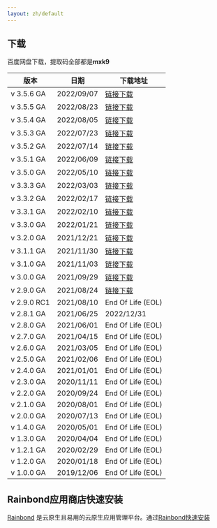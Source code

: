 ```yaml
---
layout: zh/default
---
```


<h2>下载</h2>

百度网盘下载，提取码全部都是<b>mxk9</b>
<table border="0" class="table table-striped table-bordered ">
	<thead>
		<tr class="a">
			<th>版本</th>
			<th>日期</th>
			<th>下载地址</th>
		</tr>
	</thead>
	<tbody>
		<tr class="a">
			<td><i class="fa fa-flag fa-2 " aria-hidden="true" style="color:red"></i> v 3.5.6 GA </td>
			<td>2022/09/07</td>
			<td> <a href="https://pan.baidu.com/s/1J-A3GehHiS4SyMZMzi_Dig" target="_blank">链接下载</a>  </td>
		</tr>
		<tr class="b">
			<td> v 3.5.5 GA </td>
			<td>2022/08/23</td>
			<td> <a href="https://pan.baidu.com/s/14wT5OE8ntWn-DcmYDiXdkg" target="_blank">链接下载</a>  </td>
		</tr>
		<tr class="a">
			<td>v 3.5.4 GA </td>
			<td>2022/08/05</td>
			<td> <a href="https://pan.baidu.com/s/1shlhQI-0vRGxyVik8Q9DPg" target="_blank">链接下载</a>  </td>
		</tr>
		<tr class="b">
			<td>v 3.5.3 GA </td>
			<td>2022/07/23</td>
			<td> <a href="https://pan.baidu.com/s/1lrSsARpyLlmkXeCbgrCy2g" target="_blank">链接下载</a>  </td>
		</tr>
		<tr class="a">
			<td> v 3.5.2 GA </td>
			<td>2022/07/14</td>
			<td> <a href="https://pan.baidu.com/s/1144fUn7WcF0stnzpva3IvQ" target="_blank">链接下载</a>  </td>
		</tr>
		<tr class="b">
			<td>v 3.5.1 GA </td>
			<td>2022/06/09</td>
			<td> <a href="https://pan.baidu.com/s/11ioAH1qlmYlMV1PjMrz2Sw" target="_blank">链接下载</a>  </td>
		</tr>
		<tr class="a">
			<td> v 3.5.0 GA </td>
			<td>2022/05/10</td>
			<td> <a href="https://pan.baidu.com/s/17eNhzZ-LcBYyxBXhQk85QQ" target="_blank">链接下载</a>  </td>
		</tr>
		<tr class="b">
			<td> v 3.3.3 GA </td>
			<td>2022/03/03</td>
			<td> <a href="https://pan.baidu.com/s/13hNZo2YoS7bNzX4loSQx8A" target="_blank">链接下载</a>  </td>
		</tr>
		<tr class="a">
			<td>v 3.3.2 GA </td>
			<td>2022/02/17</td>
			<td> <a href="https://pan.baidu.com/s/1WHN3o0V2ua-aU8rbjBP22g" target="_blank">链接下载</a>  </td>
		</tr>
		<tr class="b">
			<td> v 3.3.1 GA </td>
			<td>2022/02/10</td>
			<td> <a href="https://pan.baidu.com/s/1pW4_XOZYwvTW48EXiMDV8g" target="_blank">链接下载</a>  </td>
		</tr>
		<tr class="a">
			<td>v 3.3.0 GA </td>
			<td>2022/01/21</td>
			<td> <a href="https://pan.baidu.com/s/1BV9K1ki4TnV8R2Fddaqx7w" target="_blank">链接下载</a>  </td>
		</tr>
		<tr class="b">
			<td>v 3.2.0 GA </td>
			<td>2021/12/21</td>
			<td> <a href="https://pan.baidu.com/s/14pRYHXc9ctQNNOd4vDDlCQ" target="_blank">链接下载</a>  </td>
		</tr>
		<tr class="a">
			<td>v 3.1.1 GA </td>
			<td>2021/11/30</td>
			<td> <a href="https://pan.baidu.com/s/1s4Jq0PYL-P6e42FqGhnrKA" target="_blank">链接下载</a>  </td>
		</tr>
		<tr class="b">
			<td>v 3.1.0 GA </td>
			<td>2021/11/03</td>
			<td> <a href="https://pan.baidu.com/s/19_waeSGXN7k-0lK9O8uxng" target="_blank">链接下载</a>  </td>
		</tr>
		<tr class="a">
			<td>v 3.0.0 GA </td>
			<td>2021/09/29</td>
			<td> <a href="https://pan.baidu.com/s/1UtEgLD1Pz7FQXZePZaP9Tw" target="_blank">链接下载</a>  </td>
		</tr>
		<tr class="b">
			<td>v 2.9.0 GA </td>
			<td>2021/08/24</td>
			<td> <a href="https://pan.baidu.com/s/1fYkTHDk2PQ9iAP05PmuPAg" target="_blank">链接下载</a>  </td>
		</tr>
		<tr class="a">
			<td>v 2.9.0 RC1 </td>
			<td>2021/08/10</td>
			<td> End Of Life (EOL)</td>
		</tr>
		<tr class="b">
			<td>v 2.8.1 GA </td>
			<td>2021/06/25</td>
			<td> 2022/12/31</td>
		</tr>
		<tr class="a">
			<td>v 2.8.0 GA </td>
			<td>2021/06/01</td>
			<td> End Of Life (EOL)</td>
		</tr>
		<tr class="b">
			<td>v 2.7.0 GA </td>
			<td>2021/04/15</td>
			<td> End Of Life (EOL) </td>
		</tr>
		<tr class="a">
			<td>v 2.6.0 GA </td>
			<td>2021/03/05</td>
			<td> End Of Life (EOL)  </td>
		</tr>
		<tr class="b">
			<td>v 2.5.0 GA </td>
			<td>2021/02/06</td>
			<td> End Of Life (EOL) </td>
		</tr>
		<tr class="a">
			<td>v 2.4.0 GA </td>
			<td>2021/01/01</td>
			<td> End Of Life (EOL)</td>
		</tr>
		<tr class="b">
			<td>v 2.3.0 GA </td>
			<td>2020/11/11</td>
			<td> End Of Life (EOL)</td>
		</tr>
		<tr class="a">
			<td>v 2.2.0 GA </td>
			<td>2020/09/24</td>
			<td> End Of Life (EOL)</td>
		</tr>
		<tr class="b">
			<td>v 2.1.0 GA </td>
			<td>2020/08/01</td>
			<td> End Of Life (EOL) </td>
		</tr>
		<tr class="a">
			<td>v 2.0.0 GA </td>
			<td>2020/07/13</td>
			<td> End Of Life (EOL)  </td>
		</tr> 
		<tr class="b">
			<td>v 1.4.0 GA </td>
			<td>2020/05/01</td>
			<td> End Of Life (EOL) </td>
		</tr>
		<tr class="a">
			<td>v 1.3.0 GA </td>
			<td>2020/04/04</td>
			<td>  End Of Life (EOL) </td>
		</tr> 
		<tr class="b">
			<td>v 1.2.1 GA </td>
			<td>2020/02/29</td>
			<td>End Of Life (EOL)</td>
		</tr>		
		<tr class="a">
			<td>v 1.2.0 GA </td>
			<td>2020/01/18</td>
			<td> End Of Life (EOL) </td>
		</tr> 
		<tr class="b">
			<td>v 1.0.0 GA </td>
			<td>2019/12/06</td>
			<td> End Of Life (EOL) </td>
		</tr>
	</tbody>
</table>

<h2>Rainbond应用商店快速安装</h2>

[Rainbond](https://github.com/goodrain/rainbond) 是云原生且易用的云原生应用管理平台。通过<a href="https://www.maxkey.top/zh/conf/rainbond.html" target="_blank">Rainbond快速安装</a>
